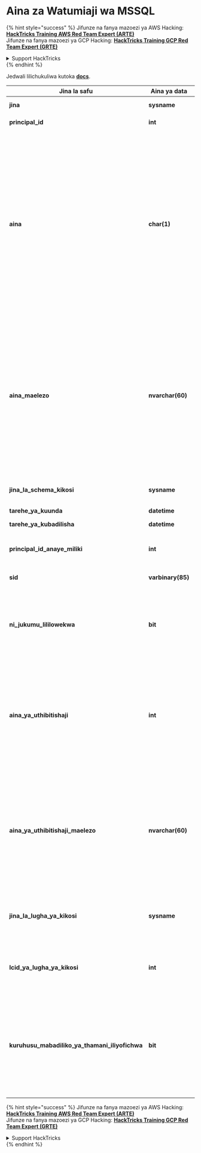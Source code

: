 # Aina za Watumiaji wa MSSQL

{% hint style="success" %}
Jifunze na fanya mazoezi ya AWS Hacking:<img src="/.gitbook/assets/arte.png" alt="" data-size="line">[**HackTricks Training AWS Red Team Expert (ARTE)**](https://training.hacktricks.xyz/courses/arte)<img src="/.gitbook/assets/arte.png" alt="" data-size="line">\
Jifunze na fanya mazoezi ya GCP Hacking: <img src="/.gitbook/assets/grte.png" alt="" data-size="line">[**HackTricks Training GCP Red Team Expert (GRTE)**<img src="/.gitbook/assets/grte.png" alt="" data-size="line">](https://training.hacktricks.xyz/courses/grte)

<details>

<summary>Support HackTricks</summary>

* Angalia [**mpango wa usajili**](https://github.com/sponsors/carlospolop)!
* **Jiunge na** 💬 [**kikundi cha Discord**](https://discord.gg/hRep4RUj7f) au [**kikundi cha telegram**](https://t.me/peass) au **tufuatilie** kwenye **Twitter** 🐦 [**@hacktricks\_live**](https://twitter.com/hacktricks\_live)**.**
* **Shiriki mbinu za hacking kwa kuwasilisha PRs kwa** [**HackTricks**](https://github.com/carlospolop/hacktricks) na [**HackTricks Cloud**](https://github.com/carlospolop/hacktricks-cloud) github repos.

</details>
{% endhint %}

Jedwali lilichukuliwa kutoka [**docs**](https://learn.microsoft.com/en-us/sql/relational-databases/system-catalog-views/sys-database-principals-transact-sql?view=sql-server-ver16).

| Jina la safu                               | Aina ya data      | Maelezo                                                                                                                                                                                                                                                                                                                                                                                                                                            |
| ------------------------------------------ | ----------------- | ------------------------------------------------------------------------------------------------------------------------------------------------------------------------------------------------------------------------------------------------------------------------------------------------------------------------------------------------------------------------------------------------------------------------------------------------------ |
| **jina**                                   | **sysname**       | Jina la kiongozi, la kipekee ndani ya hifadhidata.                                                                                                                                                                                                                                                                                                                                                                                                         |
| **principal\_id**                          | **int**           | ID ya kiongozi, la kipekee ndani ya hifadhidata.                                                                                                                                                                                                                                                                                                                                                                                                           |
| **aina**                                   | **char(1)**       | <p>Aina ya kiongozi:<br><br>A = Jukumu la programu<br><br>C = Mtumiaji aliyeunganishwa na cheti<br><br>E = Mtumiaji wa nje kutoka Azure Active Directory<br><br>G = Kundi la Windows<br><br>K = Mtumiaji aliyeunganishwa na funguo zisizo za kawaida<br><br>R = Jukumu la hifadhidata<br><br>S = Mtumiaji wa SQL<br><br>U = Mtumiaji wa Windows<br><br>X = Kundi la nje kutoka Azure Active Directory au programu</p>                                                                                  |
| **aina\_maelezo**                         | **nvarchar(60)**  | <p>Maelezo ya aina ya kiongozi.<br><br>APPLICATION_ROLE<br><br>CERTIFICATE_MAPPED_USER<br><br>EXTERNAL_USER<br><br>WINDOWS_GROUP<br><br>ASYMMETRIC_KEY_MAPPED_USER<br><br>DATABASE_ROLE<br><br>SQL_USER<br><br>WINDOWS_USER<br><br>EXTERNAL_GROUPS</p>                                                                                                                                                                                               |
| **jina\_la\_schema\_kikosi**              | **sysname**       | Jina litakalotumika wakati jina la SQL halijabainisha schema. Null kwa viongozi ambao si wa aina S, U, au A.                                                                                                                                                                                                                                                                                                                                                   |
| **tarehe\_ya\_kuunda**                    | **datetime**      | Wakati ambao kiongozi aliumbwa.                                                                                                                                                                                                                                                                                                                                                                                                               |
| **tarehe\_ya\_kubadilisha**               | **datetime**      | Wakati ambao kiongozi alibadilishwa mara ya mwisho.                                                                                                                                                                                                                                                                                                                                                                                                         |
| **principal\_id\_anaye\_miliki**          | **int**           | ID ya kiongozi anayemiliki kiongozi huyu. Majukumu yote ya Hifadhidata yaliyowekwa yanamilikiwa na **dbo** kwa default.                                                                                                                                                                                                                                                                                                                                                |
| **sid**                                    | **varbinary(85)** | SID (Kitambulisho cha Usalama) cha kiongozi. NULL kwa SYS na INFORMATION SCHEMAS.                                                                                                                                                                                                                                                                                                                                                                      |
| **ni\_jukumu\_lililowekwa**               | **bit**           | Ikiwa 1, safu hii inawakilisha kuingia kwa moja ya majukumu yaliyowekwa ya hifadhidata: db\_owner, db\_accessadmin, db\_datareader, db\_datawriter, db\_ddladmin, db\_securityadmin, db\_backupoperator, db\_denydatareader, db\_denydatawriter.                                                                                                                                                                                                                       |
| **aina\_ya\_uthibitishaji**                | **int**           | <p><strong>Inatumika kwa</strong>: SQL Server 2012 (11.x) na baadaye.<br><br>Inamaanisha aina ya uthibitishaji. Thamani zifuatazo ni za uwezekano na maelezo yao.<br><br>0 : Hakuna uthibitishaji<br>1 : Uthibitishaji wa mfano<br>2 : Uthibitishaji wa hifadhidata<br>3 : Uthibitishaji wa Windows<br>4 : Uthibitishaji wa Azure Active Directory</p>                                                                                                        |
| **aina\_ya\_uthibitishaji\_maelezo**      | **nvarchar(60)**  | <p><strong>Inatumika kwa</strong>: SQL Server 2012 (11.x) na baadaye.<br><br>Maelezo ya aina ya uthibitishaji. Thamani zifuatazo ni za uwezekano na maelezo yao.<br><br><code>NONE</code> : Hakuna uthibitishaji<br><code>INSTANCE</code> : Uthibitishaji wa mfano<br><code>DATABASE</code> : Uthibitishaji wa hifadhidata<br><code>WINDOWS</code> : Uthibitishaji wa Windows<br><code>EXTERNAL</code>: Uthibitishaji wa Azure Active Directory</p> |
| **jina\_la\_lugha\_ya\_kikosi**           | **sysname**       | <p><strong>Inatumika kwa</strong>: SQL Server 2012 (11.x) na baadaye.<br><br>Inamaanisha lugha ya default kwa kiongozi huyu.</p>                                                                                                                                                                                                                                                                                                                        |
| **lcid\_ya\_lugha\_ya\_kikosi**           | **int**           | <p><strong>Inatumika kwa</strong>: SQL Server 2012 (11.x) na baadaye.<br><br>Inamaanisha LCID ya default kwa kiongozi huyu.</p>                                                                                                                                                                                                                                                                                                                            |
| **kuruhusu\_mabadiliko\_ya\_thamani\_iliyofichwa** | **bit**           | <p><strong>Inatumika kwa</strong>: SQL Server 2016 (13.x) na baadaye, Hifadhidata ya SQL.<br><br>Inakandamiza ukaguzi wa metadata ya cryptographic kwenye seva katika operesheni za nakala nyingi. Hii inamwezesha mtumiaji kunakili data iliyofichwa kwa kutumia Always Encrypted, kati ya meza au hifadhidata, bila kufichua data. Default ni OFF.</p>                                                                                                                     |

{% hint style="success" %}
Jifunze na fanya mazoezi ya AWS Hacking:<img src="/.gitbook/assets/arte.png" alt="" data-size="line">[**HackTricks Training AWS Red Team Expert (ARTE)**](https://training.hacktricks.xyz/courses/arte)<img src="/.gitbook/assets/arte.png" alt="" data-size="line">\
Jifunze na fanya mazoezi ya GCP Hacking: <img src="/.gitbook/assets/grte.png" alt="" data-size="line">[**HackTricks Training GCP Red Team Expert (GRTE)**<img src="/.gitbook/assets/grte.png" alt="" data-size="line">](https://training.hacktricks.xyz/courses/grte)

<details>

<summary>Support HackTricks</summary>

* Angalia [**mpango wa usajili**](https://github.com/sponsors/carlospolop)!
* **Jiunge na** 💬 [**kikundi cha Discord**](https://discord.gg/hRep4RUj7f) au [**kikundi cha telegram**](https://t.me/peass) au **tufuatilie** kwenye **Twitter** 🐦 [**@hacktricks\_live**](https://twitter.com/hacktricks\_live)**.**
* **Shiriki mbinu za hacking kwa kuwasilisha PRs kwa** [**HackTricks**](https://github.com/carlospolop/hacktricks) na [**HackTricks Cloud**](https://github.com/carlospolop/hacktricks-cloud) github repos.

</details>
{% endhint %}
